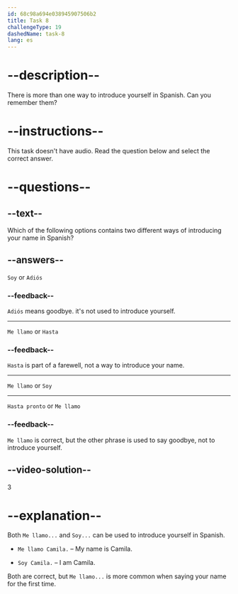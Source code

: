 ```yaml
---
id: 68c98a694e038945907506b2
title: Task 8
challengeType: 19
dashedName: task-8
lang: es
---
```


<!-- (No Audio) -->

# --description--

There is more than one way to introduce yourself in Spanish. Can you remember them?

# --instructions--

This task doesn't have audio. Read the question below and select the correct answer.

# --questions--

## --text--

Which of the following options contains two different ways of introducing your name in Spanish?

## --answers--

`Soy` or `Adiós`

### --feedback--

`Adiós` means goodbye. it's not used to introduce yourself.

---

`Me llamo` or `Hasta`

### --feedback--

`Hasta` is part of a farewell, not a way to introduce your name.

---

`Me llamo` or `Soy`

---

`Hasta pronto` or `Me llamo`

### --feedback--

`Me llamo` is correct, but the other phrase is used to say goodbye, not to introduce yourself.

## --video-solution--

3

# --explanation--

Both `Me llamo...` and `Soy...` can be used to introduce yourself in Spanish.

- `Me llamo Camila.` – My name is Camila.

- `Soy Camila.` – I am Camila.

Both are correct, but `Me llamo...` is more common when saying your name for the first time.
